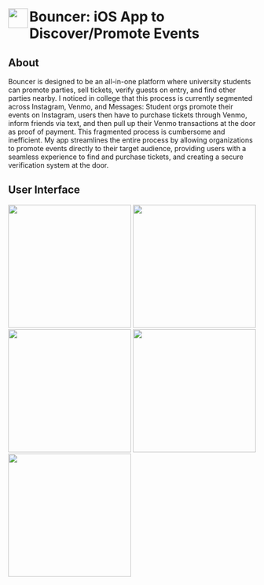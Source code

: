 <span align="left">
  <img src="https://github.com/user-attachments/assets/5153c155-bdba-48fc-b836-2e0d1c15f3c1" width=40 align="left" />
  <h1 align="left">Bouncer: iOS App to Discover/Promote Events</h1>
</span>

## About
<p>
  Bouncer is designed to be an all-in-one platform where university students can promote parties, sell tickets, verify guests on entry, and find other parties nearby. I noticed in college that this process is currently segmented across Instagram, Venmo, and Messages: Student orgs promote their events on Instagram, users then have to purchase tickets through Venmo, inform friends via text, and then pull up their Venmo transactions at the door as proof of payment. This fragmented process is cumbersome and inefficient. My app streamlines the entire process by allowing organizations to promote events directly to their target audience, providing users with a seamless experience to find and purchase tickets, and creating a secure verification system at the door.
</p>

## User Interface

<img src="https://github.com/user-attachments/assets/ab6e0e66-09b9-4052-8c7a-c12fd70db703" width=250 />
<img src="https://github.com/user-attachments/assets/1628f3e0-1021-4127-9ef8-0884b5dd3cfe" width=250 />
<img src="https://github.com/user-attachments/assets/4f538bb3-dc44-47b2-ae19-5dc7b1113457" width=250 />
<img src="https://github.com/user-attachments/assets/2e98680f-f55e-4e23-afe0-6c4b87138d69" width=250 />
<img src="https://github.com/user-attachments/assets/dad5b403-7d72-4df4-8696-97ed126c35b2" width=250 />

